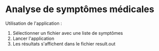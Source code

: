 # Analyse de symptômes médicales

Utilisation de l'application :

1. Sélectionner un fichier avec une liste de symptômes
2. Lancer l'application
3. Les résultats s'affichent dans le fichier result.out
